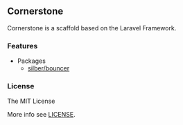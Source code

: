 ## Cornerstone

Cornerstone is a scaffold based on the Laravel Framework.

### Features

-   Packages
    -   [silber/bouncer](https://github.com/JosephSilber/bouncer)

### License

The MIT License

More info see [LICENSE](LICENSE).
